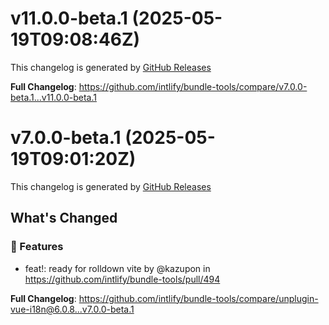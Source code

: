 # v11.0.0-beta.1 (2025-05-19T09:08:46Z)

This changelog is generated by [GitHub Releases](https://github.com/intlify/bundle-tools/releases/tag/v11.0.0-beta.1)

<!-- Release notes generated using configuration in .github/release.yml at v11.0.0-beta.1 -->



**Full Changelog**: https://github.com/intlify/bundle-tools/compare/v7.0.0-beta.1...v11.0.0-beta.1


# v7.0.0-beta.1 (2025-05-19T09:01:20Z)

This changelog is generated by [GitHub Releases](https://github.com/intlify/bundle-tools/releases/tag/v7.0.0-beta.1)

<!-- Release notes generated using configuration in .github/release.yml at v7.0.0-beta.1 -->

## What's Changed
### 🌟 Features
* feat!: ready for rolldown vite by @kazupon in https://github.com/intlify/bundle-tools/pull/494


**Full Changelog**: https://github.com/intlify/bundle-tools/compare/unplugin-vue-i18n@6.0.8...v7.0.0-beta.1


